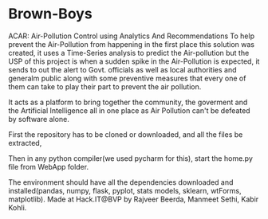 # Brown-Boys

ACAR: Air-Pollution Control using Analytics And Recommendations
To help prevent the Air-Pollution from happening in the first place this solution was created, it uses a Time-Series analysis to predict the Air-pollution but the USP of this project is when a sudden spike in the Air-Pollution is expected, it sends to out the alert to Govt. officials as well as local authorities and generalm public along with some preventive measures that every one of them can take to play their part to prevent the air pollution.


It acts as a platform to bring together the community, the goverment and the Artificial Intelligence all in one place as Air Pollution can't be defeated by software alone.


First the repository has to be cloned or downloaded, and all the files be extracted,

Then in any python compiler(we used pycharm for this), start the home.py file from WebApp folder.

The environment should have all the dependencies downloaded and installed(pandas, numpy, flask, pyplot, stats models, sklearn, wtForms, matplotlib).
Made at Hack.IT@BVP by Rajveer Beerda, Manmeet Sethi, Kabir Kohli.
